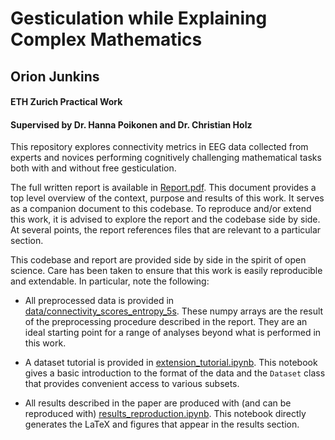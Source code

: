 # Gesticulation while Explaining Complex Mathematics
## Orion Junkins
#### ETH Zurich Practical Work 
#### Supervised by Dr. Hanna Poikonen and Dr. Christian Holz
This repository explores connectivity metrics in EEG data collected from experts and novices performing cognitively challenging mathematical tasks both with and without free gesticulation.

The full written report is available in [Report.pdf](https://github.com/orion-junkins/eeg-connectivity/blob/main/Report.pdf). This document provides a top level overview of the context, purpose and results of this work. It serves as a companion document to this codebase. To reproduce and/or extend this work, it is advised to explore the report and the codebase side by side. At several points, the report references files that are relevant to a particular section.

This codebase and report are provided side by side in the spirit of open science. Care has been taken to ensure that this work is easily reproducible and extendable. In particular, note the following:

- All preprocessed data is provided in [data/connectivity_scores_entropy_5s](https://github.com/orion-junkins/eeg-connectivity/tree/main/data/connectivity_scores_entropy_5s). These numpy arrays are the result of the preprocessing procedure described in the report. They are an ideal starting point for a range of analyses beyond what is performed in this work.

- A dataset tutorial is provided in [extension_tutorial.ipynb](https://github.com/orion-junkins/eeg-connectivity/blob/main/extension_tutorial.ipynb). This notebook gives a basic introduction to the format of the data and the `Dataset` class that provides convenient access to various subsets.

- All results described in the paper are produced with (and can be reproduced with) [results_reproduction.ipynb](https://github.com/orion-junkins/eeg-connectivity/blob/main/results_reproduction.ipynb). This notebook directly generates the LaTeX and figures that appear in the results section.


